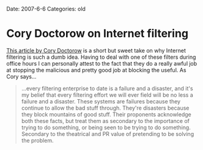 Date: 2007-6-6
Categories: old

# Cory Doctorow on Internet filtering

<p><a href="http://commentisfree.guardian.co.uk/cory_doctorow/2007/06/see_no_evil.html">This article by Cory Doctorow</a> is a short but sweet take on why Internet filtering is such a dumb idea.  Having to deal with one of these filters during office hours I can personally attest to the fact that they do a really awful job at stopping the malicious and pretty good job at blocking the useful.  As Cory says...
<blockquote>
...every filtering enterprise to date is a failure and a disaster, and it's my belief that every filtering effort we will ever field will be no less a failure and a disaster. These systems are failures because they continue to allow the bad stuff through. They're disasters because they block mountains of good stuff. Their proponents acknowledge both these facts, but treat them as secondary to the importance of trying to do something, or being seen to be trying to do something. Secondary to the theatrical and PR value of pretending to be solving the problem.
</blockquote>
